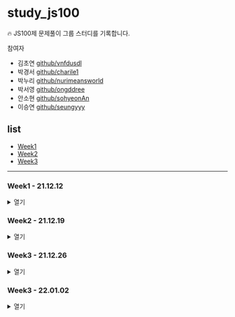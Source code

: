 # study_js100

🔥 JS100제 문제풀이 그룹 스터디를 기록합니다.

참여자

- 김초연 [github/vnfdusdl](https://github.com/vnfdusdl)
- 박경서 [github/charile1](https://github.com/charile1)
- 박누리 [github/nurimeansworld](https://github.com/nurimeansworld)
- 박서영 [github/ongddree](https://github.com/ongddree)
- 안소현 [github/sohyeonAn](https://github.com/sohyeonAn)
- 이승연 [github/seungyyy](https://github.com/seungyyy)

## list

- [Week1](#Week1)
- [Week2](#week2)
- [Week3](#week3)

---

### <span id="Week1">Week1 - 21.12.12</span>

<details>
<summary>열기</summary>

- [문제1](https://github.com/nurimeansworld/study_js100/blob/main/Week1/Q1.js)
- [문제2](https://github.com/nurimeansworld/study_js100/blob/main/Week1/Q2.js)
- [문제3](https://github.com/nurimeansworld/study_js100/blob/main/Week1/Q3.js)
- [문제4](https://github.com/nurimeansworld/study_js100/blob/main/Week1/Q4.js)
- [문제5](https://github.com/nurimeansworld/study_js100/blob/main/Week1/Q5.js)
- [문제6](https://github.com/nurimeansworld/study_js100/blob/main/Week1/Q6.js)
- [문제7](https://github.com/nurimeansworld/study_js100/blob/main/Week1/Q7.js)
- [문제8](https://github.com/nurimeansworld/study_js100/blob/main/Week1/Q8.js)
- [문제9](https://github.com/nurimeansworld/study_js100/blob/main/Week1/Q9.js)
- [문제10](https://github.com/nurimeansworld/study_js100/blob/main/Week1/Q10.js)

</details>

### <span id="Week2">Week2 - 21.12.19</span>

<details>
<summary>열기</summary>

- [문제11](https://github.com/nurimeansworld/study_js100/blob/main/Week2/Q11.js)
- [문제12](https://github.com/nurimeansworld/study_js100/blob/main/Week2/Q12.js)
- [문제13](https://github.com/nurimeansworld/study_js100/blob/main/Week2/Q13.js)
- [문제14](https://github.com/nurimeansworld/study_js100/blob/main/Week2/Q14.js)
- [문제15](https://github.com/nurimeansworld/study_js100/blob/main/Week2/Q15.js)
- [문제16](https://github.com/nurimeansworld/study_js100/blob/main/Week2/Q16.js)
- [문제17](https://github.com/nurimeansworld/study_js100/blob/main/Week2/Q17.js)
- [문제18](https://github.com/nurimeansworld/study_js100/blob/main/Week2/Q18.js)
- [문제19](https://github.com/nurimeansworld/study_js100/blob/main/Week2/Q19.js)
- [문제20](https://github.com/nurimeansworld/study_js100/blob/main/Week2/Q20.js)

</details>

### <span id="Week3">Week3 - 21.12.26</span>

<details>
<summary>열기</summary>

- [문제21](https://github.com/nurimeansworld/study_js100/blob/main/Week3/Q21.js)
- [문제22](https://github.com/nurimeansworld/study_js100/blob/main/Week3/Q22.js)
- [문제23](https://github.com/nurimeansworld/study_js100/blob/main/Week3/Q23.js)
- [문제24](https://github.com/nurimeansworld/study_js100/blob/main/Week3/Q24.js)
- [문제25](https://github.com/nurimeansworld/study_js100/blob/main/Week3/Q25.js)
- [문제26](https://github.com/nurimeansworld/study_js100/blob/main/Week3/Q26.js)
- [문제27](https://github.com/nurimeansworld/study_js100/blob/main/Week3/Q27.js)
- [문제28](https://github.com/nurimeansworld/study_js100/blob/main/Week3/Q28.js)
- [문제29](https://github.com/nurimeansworld/study_js100/blob/main/Week3/Q29.js)
- [문제30](https://github.com/nurimeansworld/study_js100/blob/main/Week3/Q30.js)

</details>

### <span id="Week4">Week3 - 22.01.02</span>

<details>
<summary>열기</summary>

- [문제31](https://github.com/nurimeansworld/study_js100/blob/main/Week3/Q31.js)
- [문제32](https://github.com/nurimeansworld/study_js100/blob/main/Week3/Q32.js)
- [문제33](https://github.com/nurimeansworld/study_js100/blob/main/Week3/Q33.js)
- [문제34](https://github.com/nurimeansworld/study_js100/blob/main/Week3/Q34.js)
- [문제35](https://github.com/nurimeansworld/study_js100/blob/main/Week3/Q35.js)
- [문제36](https://github.com/nurimeansworld/study_js100/blob/main/Week3/Q36.js)
- [문제37](https://github.com/nurimeansworld/study_js100/blob/main/Week3/Q37.js)
- [문제38](https://github.com/nurimeansworld/study_js100/blob/main/Week3/Q38.js)
- [문제39](https://github.com/nurimeansworld/study_js100/blob/main/Week3/Q39.js)
- [문제40](https://github.com/nurimeansworld/study_js100/blob/main/Week3/Q40.js)

</details>
